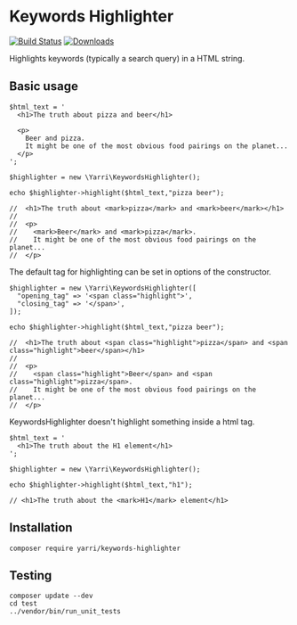 Keywords Highlighter
====================

[![Build Status](https://travis-ci.org/yarri/KeywordsHighlighter.svg?branch=master)](https://travis-ci.org/yarri/KeywordsHighlighter)
[![Downloads](https://img.shields.io/packagist/dt/yarri/keywords-highlighter.svg)](https://packagist.org/packages/yarri/keywords-highlighter)

Highlights keywords (typically a search query) in a HTML string.

Basic usage
-----------

    $html_text = '
      <h1>The truth about pizza and beer</h1>

      <p>
        Beer and pizza.
        It might be one of the most obvious food pairings on the planet...
      </p>
    ';

    $highlighter = new \Yarri\KeywordsHighlighter();

    echo $highlighter->highlight($html_text,"pizza beer");

    //  <h1>The truth about <mark>pizza</mark> and <mark>beer</mark></h1>
    //
    //  <p>
    //    <mark>Beer</mark> and <mark>pizza</mark>.
    //    It might be one of the most obvious food pairings on the planet...
    //  </p>

The default tag for highlighting can be set in options of the constructor.
    
    $highlighter = new \Yarri\KeywordsHighlighter([
      "opening_tag" => '<span class="highlight">',
      "closing_tag" => '</span>',
    ]);

    echo $highlighter->highlight($html_text,"pizza beer");

    //  <h1>The truth about <span class="highlight">pizza</span> and <span class="highlight">beer</span></h1>
    //
    //  <p>
    //    <span class="highlight">Beer</span> and <span class="highlight">pizza</span>.
    //    It might be one of the most obvious food pairings on the planet...
    //  </p>

KeywordsHighlighter doesn't highlight something inside a html tag.

    $html_text = '
      <h1>The truth about the H1 element</h1>
    ';

    $highlighter = new \Yarri\KeywordsHighlighter();

    echo $highlighter->highlight($html_text,"h1");

    // <h1>The truth about the <mark>H1</mark> element</h1>

Installation
------------

    composer require yarri/keywords-highlighter

Testing
-------

    composer update --dev
    cd test
    ../vendor/bin/run_unit_tests

[//]: # ( vim: set ts=2 et: )

